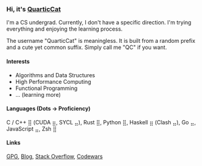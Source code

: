 ### Hi, it's [QuarticCat](https://QuarticCat.github.io/)

<picture>
  <source media="(prefers-color-scheme: dark)" srcset="https://github-readme-stats.vercel.app/api?username=QuarticCat&hide_title=true&count_private=true&show_icons=true&theme=onedark">
  <source media="(prefers-color-scheme: light)" srcset="https://github-readme-stats.vercel.app/api?username=QuarticCat&hide_title=true&count_private=true&show_icons=true">
  <img align="right">
</picture>

I'm a CS undergrad. Currently, I don't have a specific direction. I'm trying everything and enjoying the learning process.

The username "QuarticCat" is meaningless. It is built from a random prefix and a cute yet common suffix. Simply call me "QC" if you want.

#### Interests

- Algorithms and Data Structures
- High Performance Computing
- Functional Programming
- ... (learning more)

#### Languages (Dots → Proficiency)

C / C++ ⣿ (CUDA ⣶, SYCL ⣤),
Rust ⣿,
Python ⣿,
Haskell ⣶ (Clash ⣤),
Go ⣤,
JavaScript ⣤,
Zsh ⣿

#### Links

[GPG](https://github.com/QuarticCat.gpg),
[Blog](https://blog.quarticcat.com/),
[Stack Overflow](https://stackoverflow.com/users/14258517/quarticcat),
[Codewars](https://www.codewars.com/users/QuarticCat)
